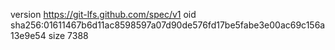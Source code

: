 version https://git-lfs.github.com/spec/v1
oid sha256:01611467b6d11ac8598597a07d90de576fd17be5fabe3e00ac69c156a13e9e54
size 7388
